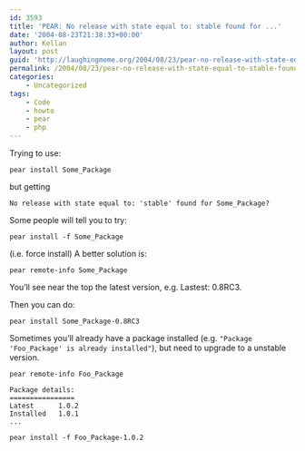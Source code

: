 ```yaml
---
id: 3593
title: 'PEAR: No release with state equal to: stable found for ...'
date: '2004-08-23T21:38:33+00:00'
author: Kellan
layout: post
guid: 'http://laughingmeme.org/2004/08/23/pear-no-release-with-state-equal-to-stable-found-for-2/'
permalink: /2004/08/23/pear-no-release-with-state-equal-to-stable-found-for-2/
categories:
    - Uncategorized
tags:
    - Code
    - howto
    - pear
    - php
---
```


Trying to use:

```
pear install Some_Package 

```

but getting

```
No release with state equal to: 'stable' found for Some_Package?

```

Some people will tell you to try:

```
pear install -f Some_Package 

```

(i.e. force install) A better solution is:

```
pear remote-info Some_Package

```

You’ll see near the top the latest version, e.g. Lastest: 0.8RC3.

Then you can do:

```
pear install Some_Package-0.8RC3

```

Sometimes you’ll already have a package installed (e.g. `"Package 'Foo_Package' is already installed"`), but need to upgrade to a unstable version.

```
pear remote-info Foo_Package

Package details:
================
Latest      1.0.2
Installed   1.0.1
...

pear install -f Foo_Package-1.0.2

```